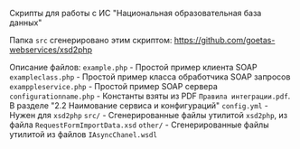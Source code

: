 Скрипты для работы с ИС "Национальная образовательная база данных"

Папка `src` сгенерировано этим скриптом: https://github.com/goetas-webservices/xsd2php


Описание файлов:
`example.php` - Простой пример клиента SOAP
`exampleclass.php` - Простой пример класса обработчика SOAP запросов
`examppleservice.php` - Простой пример SOAP сервера
`configurationname.php` - Константы взяты из PDF `Правила интеграции.pdf`. В разделе "2.2 Наимование сервиса и конфигураций"
`config.yml` - Нужен для `xsd2php`
`src/` - Сгенерированные файлы утилитой `xsd2php`, из файла `RequestFormImportData.xsd`
`other/` - Сгенерированные файлы утилитой из файлов `IAsyncChanel.wsdl`
